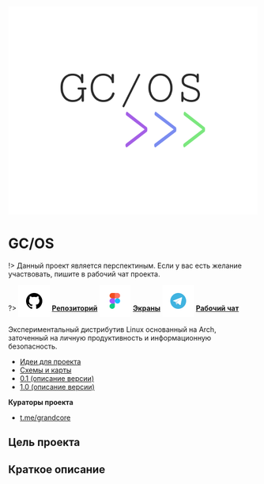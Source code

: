 ![GC/OS-Logo](../../_media/logo-gcos.png ":size=150")

# GC/OS

!> Данный проект является перспектиным. Если у вас есть желание участвовать, пишите в рабочий чат проекта.

?> <span style="vertical-align: -12px">![telegram](../../_media/icon-github.png ":size=32")</span> [**Репозиторий**](https://github.com/grandcore/gcos)
<span style="vertical-align: -12px">![telegram](../../_media/icon-figma.png ":size=32")</span> [**Экраны**](https://www.figma.com/file/NlikNEJQHliYlxI3MHhiSW/Share?node-id=9473%3A0)
<span style="vertical-align: -12px">![telegram](../../_media/icon-telegram.png ":size=32")</span> [**Рабочий чат**](https://t.me/joinchat/F9bwPh_8usijiQDt)

Экспериментальный дистрибутив Linux основанный на Arch, заточенный на личную продуктивность и информационную безопасность.

- [Идеи для проекта](ru/3.4-gcos/gcos-ideas.md)
- [Схемы и карты](ru/3.4-gcos/gcos-map.drawio ":ignore")
- [0.1 (описание версии)](ru/3.4-gcos/gcos-v0.1.md)
- [1.0 (описание версии)](ru/3.4-gcos/gcos-v1.0.md)

**Кураторы проекта**

- [t.me/grandcore](https://t.me/grandcore)

## Цель проекта

## Краткое описание
